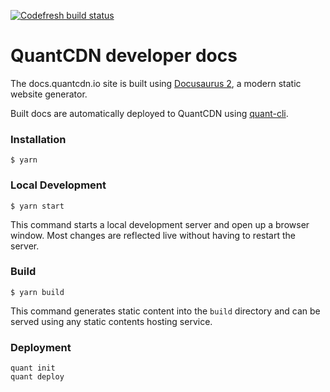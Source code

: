 [![Codefresh build status]( https://g.codefresh.io/api/badges/pipeline/quantcdn/Quant%20docs%2Fquant-docs?key=eyJhbGciOiJIUzI1NiJ9.NWU5ZDVmZmE1MWJmOTZjYTU0NWRiNTBk.2vLiCtkYTfWcwAbwbzuL5KlwSrZRXetNTXgpWn5ZMag&type=cf-1)]( https%3A%2F%2Fg.codefresh.io%2Fpipelines%2Fquant-docs%2Fbuilds%3Ffilter%3Dtrigger%3Abuild~Build%3Bpipeline%3A5e9d6314ea5ddb6d218cf67d~quant-docs)


# QuantCDN developer docs

The docs.quantcdn.io site is built using [Docusaurus 2](https://v2.docusaurus.io/), a modern static website generator.

Built docs are automatically deployed to QuantCDN using [quant-cli](https://github.com/quant/node-cli).


### Installation

```
$ yarn
```

### Local Development

```
$ yarn start
```

This command starts a local development server and open up a browser window. Most changes are reflected live without having to restart the server.

### Build

```
$ yarn build
```

This command generates static content into the `build` directory and can be served using any static contents hosting service.

### Deployment

```
quant init
quant deploy
```
